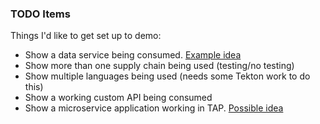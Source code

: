 ### TODO Items
Things I'd like to get set up to demo:
 - Show a data service being consumed.  [Example idea](https://github.com/bezkoder/node-js-postgresql-crud-example)
 - Show more than one supply chain being used (testing/no testing)
 - Show multiple languages being used (needs some Tekton work to do this)
 - Show a working custom API being consumed
 - Show a microservice application working in TAP. [Possible idea](https://github.com/GoogleCloudPlatform/microservices-demo)
